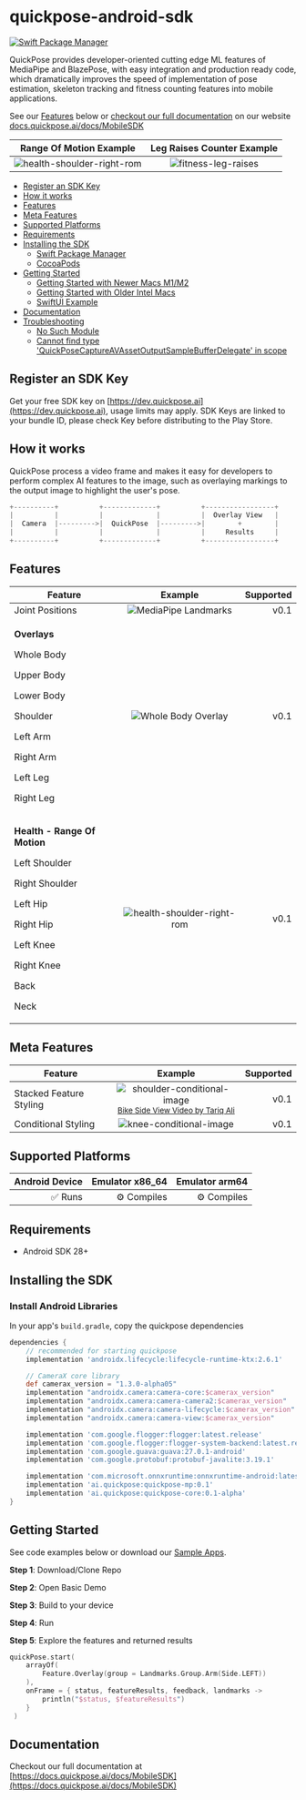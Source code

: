 
# quickpose-android-sdk


[![Swift Package Manager](https://img.shields.io/badge/Swift%20Package%20Manager-compatible-brightgreen.svg)](https://github.com/apple/swift-package-manager)

QuickPose provides developer-oriented cutting edge ML features of MediaPipe and BlazePose, with easy integration and production ready code, which dramatically improves the speed of implementation of pose estimation, skeleton tracking and fitness counting features into mobile applications. 

See our [Features](#features) below or [checkout our full documentation](https://docs.quickpose.ai/docs/MobileSDK)  on our website [docs.quickpose.ai/docs/MobileSDK](https://docs.quickpose.ai/docs/MobileSDK)

| Range Of Motion Example | Leg Raises Counter Example | 
| --------------- |:-----------------:| 
|![health-shoulder-right-rom](docs/v0.3/health-shoulder-right-rom.gif) |![fitness-leg-raises](docs/v1.1.0/fitness-leg-raises.gif) |

<!-- START doctoc generated TOC please keep comment here to allow auto update -->
<!-- DON'T EDIT THIS SECTION, INSTEAD RE-RUN doctoc TO UPDATE -->

- [Register an SDK Key](#register-an-sdk-key)
- [How it works](#how-it-works)
- [Features](#features)
- [Meta Features](#meta-features)
- [Supported Platforms](#supported-platforms)
- [Requirements](#requirements)
- [Installing the SDK](#installing-the-sdk)
  - [Swift Package Manager](#swift-package-manager)
  - [CocoaPods](#cocoapods)
- [Getting Started](#getting-started)
  - [Getting Started with Newer Macs M1/M2](#getting-started-with-newer-macs-m1m2)
  - [Getting Started with Older Intel Macs](#getting-started-with-older-intel-macs)
  - [SwiftUI Example](#swiftui-example)
- [Documentation](#documentation)
- [Troubleshooting](#troubleshooting)
  - [No Such Module](#no-such-module)
  - [Cannot find type 'QuickPoseCaptureAVAssetOutputSampleBufferDelegate' in scope](#cannot-find-type-quickposecaptureavassetoutputsamplebufferdelegate-in-scope)

<!-- END doctoc generated TOC please keep comment here to allow auto update -->

Register an SDK Key
------------------

Get your free SDK key on [https://dev.quickpose.ai](https://dev.quickpose.ai), usage limits may apply. 
SDK Keys are linked to your bundle ID, please check Key before distributing to the Play Store.

How it works
------------------

QuickPose process a video frame and makes it easy for developers to perform complex AI features to the image, such as overlaying markings to the output image to highlight the user's pose.

```swift
+----------+          +-------------+          +-----------------+
|          |          |             |          |  Overlay View   |
|  Camera  |--------->|  QuickPose  |--------->|        +        |
|          |          |             |          |     Results     |
+----------+          +-------------+          +-----------------+
```

Features
------------------

| Feature       | Example       | Supported |
| ------------- |:-------------:| ---------:|
| Joint Positions  | ![MediaPipe Landmarks](docs/v0.2/overlay-all-points.gif) | v0.1        |
| <p><b>Overlays</b></p><p>Whole Body</p><p>Upper Body</p><p>Lower Body</p><p>Shoulder</p><p>Left Arm</p><p>Right Arm</p><p>Left Leg</p><p>Right Leg</p>       |  ![Whole Body Overlay](docs/v0.1/overlay-whole-body.gif) | v0.1        |
| <p><b>Health - Range Of Motion</b></p><p>Left Shoulder</p><p>Right Shoulder</p><p>Left Hip</p><p>Right Hip</p><p>Left Knee</p><p>Right Knee</p><p>Back</p><p>Neck</p>       |  ![health-shoulder-right-rom](docs/v0.3/health-shoulder-right-rom.gif)  | v0.1      |
   

Meta Features
------------------

| Feature       | Example       | Supported |
| ------------- |:-------------:| ---------:|
| Stacked Feature Styling | ![shoulder-conditional-image](docs/v0.4/bike-demo.gif)<br />[<small>Bike Side View Video by Tariq Ali</small>](https://www.youtube.com/watch?v=LRA4N5cGnLU) | v0.1 |   
| Conditional Styling | ![knee-conditional-image](docs/v0.4/health-knee-rom-conditional.gif)  | v0.1 |   



Supported Platforms
------------------

| Android Device | Emulator x86_64 | Emulator arm64  | 
| --------------:| ---------------:|----------------:|
| ✅ Runs        |  ⚙ Compiles |        ⚙ Compiles  |

Requirements
------------------

- Android SDK 28+

Installing the SDK
------------------

### Install Android Libraries

In your app's `build.gradle`, copy the quickpose dependencies

```gradle
dependencies {
    // recommended for starting quickpose
    implementation 'androidx.lifecycle:lifecycle-runtime-ktx:2.6.1'

    // CameraX core library
    def camerax_version = "1.3.0-alpha05"
    implementation "androidx.camera:camera-core:$camerax_version"
    implementation "androidx.camera:camera-camera2:$camerax_version"
    implementation "androidx.camera:camera-lifecycle:$camerax_version"
    implementation "androidx.camera:camera-view:$camerax_version"

    implementation 'com.google.flogger:flogger:latest.release'
    implementation 'com.google.flogger:flogger-system-backend:latest.release'
    implementation 'com.google.guava:guava:27.0.1-android'
    implementation 'com.google.protobuf:protobuf-javalite:3.19.1'

    implementation 'com.microsoft.onnxruntime:onnxruntime-android:latest.release'
    implementation 'ai.quickpose:quickpose-mp:0.1'
    implementation 'ai.quickpose:quickpose-core:0.1-alpha'
}

```


Getting Started
------------------

See code examples below or download our [Sample Apps](/SampleApps).


__Step 1__: Download/Clone Repo

__Step 2__: Open Basic Demo

__Step 3__: Build to your device

__Step 4__: Run

__Step 5__: Explore the features and returned results

```kotlin
quickPose.start(
    arrayOf(
        Feature.Overlay(group = Landmarks.Group.Arm(Side.LEFT))
    ),
    onFrame = { status, featureResults, feedback, landmarks ->
    	println("$status, $featureResults")
    }
 )               
```


Documentation
------------------
Checkout our full documentation at [https://docs.quickpose.ai/docs/MobileSDK](https://docs.quickpose.ai/docs/MobileSDK)

